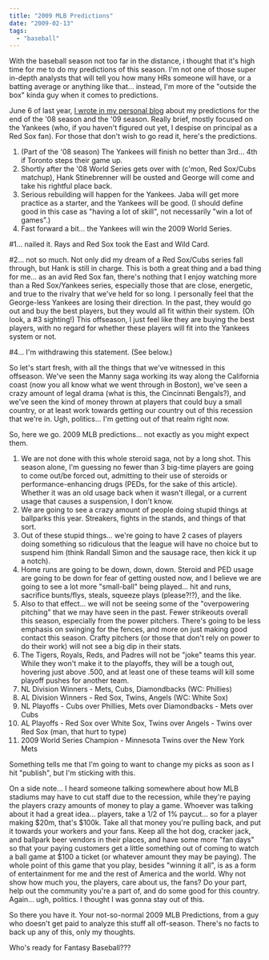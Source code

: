 ```yaml
---
title: "2009 MLB Predictions"
date: "2009-02-13"
tags:
  - "baseball"
---
```


With the baseball season not too far in the distance, i thought that it's high time for me to do my predictions of this season. I'm not one of those super in-depth analysts that will tell you how many HRs someone will have, or a batting average or anything like that... instead, I'm more of the "outside the box" kinda guy when it comes to predictions.

June 6 of last year, [I wrote in my personal blog](http://themusicplaysyou.blogspot.com/2008/06/2009-mlb-prediction.html) about my predictions for the end of the '08 season and the '09 season. Really brief, mostly focused on the Yankees (who, if you haven't figured out yet, I despise on principal as a Red Sox fan). For those that don't wish to go read it, here's the predictions.

1. (Part of the '08 season) The Yankees will finish no better than 3rd... 4th if Toronto steps their game up.
2. Shortly after the '08 World Series gets over with (c'mon, Red Sox/Cubs matchup), Hank Stinebrenner will be ousted and George will come and take his rightful place back.
3. Serious rebuilding will happen for the Yankees. Jaba will get more practice as a starter, and the Yankees will be good. (I should define good in this case as "having a lot of skill", not necessarily "win a lot of games".)
4. Fast forward a bit... the Yankees will win the 2009 World Series.

#1... nailed it. Rays and Red Sox took the East and Wild Card.

#2... not so much. Not only did my dream of a Red Sox/Cubs series fall through, but Hank is still in charge. This is both a great thing and a bad thing for me... as an avid Red Sox fan, there's nothing that I enjoy watching more than a Red Sox/Yankees series, especially those that are close, energetic, and true to the rivalry that we've held for so long. I personally feel that the George-less Yankees are losing their direction. In the past, they would go out and buy the best players, but they would all fit within their system. (Oh look, a #3 sighting!) This offseason, I just feel like they are buying the best players, with no regard for whether these players will fit into the Yankees system or not.

#4... I'm withdrawing this statement. (See below.)

So let's start fresh, with all the things that we've witnessed in this offseason. We've seen the Manny saga working its way along the California coast (now you all know what we went through in Boston), we've seen a crazy amount of legal drama (what is this, the Cincinnati Bengals?), and we've seen the kind of money thrown at players that could buy a small country, or at least work towards getting our country out of this recession that we're in. Ugh, politics... I'm getting out of that realm right now.

So, here we go. 2009 MLB predictions... not exactly as you might expect them.

1. We are not done with this whole steroid saga, not by a long shot. This season alone, I'm guessing no fewer than 3 big-time players are going to come out/be forced out, admitting to their use of steroids or performance-enhancing drugs (PEDs, for the sake of this article). Whether it was an old usage back when it wasn't illegal, or a current usage that causes a suspension, I don't know.
2. We are going to see a crazy amount of people doing stupid things at ballparks this year. Streakers, fights in the stands, and things of that sort.
3. Out of these stupid things... we're going to have 2 cases of players doing something so ridiculous that the league will have no choice but to suspend him (think Randall Simon and the sausage race, then kick it up a notch).
4. Home runs are going to be down, down, down. Steroid and PED usage are going to be down for fear of getting ousted now, and I believe we are going to see a lot more "small-ball" being played... hit and runs, sacrifice bunts/flys, steals, squeeze plays (please?!?), and the like.
5. Also to that effect... we will not be seeing some of the "overpowering pitching" that we may have seen in the past. Fewer strikeouts overall this season, especially from the power pitchers. There's going to be less emphasis on swinging for the fences, and more on just making good contact this season. Crafty pitchers (or those that don't rely on power to do their work) will not see a big dip in their stats.
6. The Tigers, Royals, Reds, and Padres will not be "joke" teams this year. While they won't make it to the playoffs, they will be a tough out, hovering just above .500, and at least one of these teams will kill some playoff pushes for another team.
7. NL Division Winners - Mets, Cubs, Diamondbacks (WC: Phillies)
8. AL Division Winners - Red Sox, Twins, Angels (WC: White Sox)
9. NL Playoffs - Cubs over Phillies, Mets over Diamondbacks - Mets over Cubs
10. AL Playoffs - Red Sox over White Sox, Twins over Angels - Twins over Red Sox (man, that hurt to type)
11. 2009 World Series Champion - Minnesota Twins over the New York Mets

Something tells me that I'm going to want to change my picks as soon as I hit "publish", but I'm sticking with this.

On a side note... I heard someone talking somewhere about how MLB stadiums may have to cut staff due to the recession, while they're paying the players crazy amounts of money to play a game. Whoever was talking about it had a great idea... players, take a 1/2 of 1% paycut... so for a player making $20m, that's $100k. Take all that money you're pulling back, and put it towards your workers and your fans. Keep all the hot dog, cracker jack, and ballpark beer vendors in their places, and have some more "fan days" so that your paying customers get a little something out of coming to watch a ball game at $100 a ticket (or whatever amount they may be paying). The whole point of this game that you play, besides "winning it all", is as a form of entertainment for me and the rest of America and the world. Why not show how much you, the players, care about us, the fans? Do your part, help out the community you're a part of, and do some good for this country. Again... ugh, politics. I thought I was gonna stay out of this.

So there you have it. Your not-so-normal 2009 MLB Predictions, from a guy who doesn't get paid to analyze this stuff all off-season. There's no facts to back up any of this, only my thoughts.

Who's ready for Fantasy Baseball???
